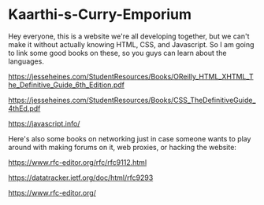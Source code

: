 # Kaarthi-s-Curry-Emporium

Hey everyone, this is a website we're all developing together, but we can't make it without actually knowing HTML, CSS, and Javascript. So I am going to link some good books on these, so you guys can learn about the languages.

https://jesseheines.com/StudentResources/Books/OReilly_HTML_XHTML_The_Definitive_Guide_6th_Edition.pdf

https://jesseheines.com/StudentResources/Books/CSS_TheDefinitiveGuide_4thEd.pdf

https://javascript.info/

Here's also some books on networking just in case someone wants to play around with making forums on it, web proxies, or hacking the website:

https://www.rfc-editor.org/rfc/rfc9112.html

https://datatracker.ietf.org/doc/html/rfc9293

https://www.rfc-editor.org/
